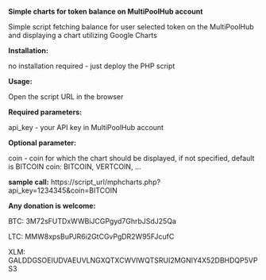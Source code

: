 **Simple charts for token balance on MultiPoolHub account**

Simple script fetching balance for user selected token on the MultiPoolHub and displaying a chart utilizing Google Charts


**Installation:**

no installation required - just deploy the PHP script


**Usage:**

Open the script URL in the browser


**Required parameters:**

api_key - your API key in MultiPoolHub account

**Optional parameter:**

coin - coin for which the chart should be displayed, if not specified, default is BITCOIN
coin: BITCOIN, VERTCOIN, ...


**sample call:**
https://script_url/mphcharts.php?api_key=1234345&coin=BITCOIN


**Any donation is welcome:**

BTC: 3M72sFUTDxWWBiJCGPgyd7GhrbJSdJ25Qa

LTC: MMW8xpsBuPJR6i2GtCGvPgDR2W95FJcufC

XLM: GALDDGSOEIUDVAEUVLNGXQTXCWVIWQTSRUI2MGNIY4X52DBHDQP5VPS3
